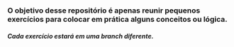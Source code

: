 ### O objetivo desse repositório é apenas reunir pequenos exercícios para colocar em prática alguns conceitos ou lógica.
##### Cada exercício estará em uma branch diferente.
